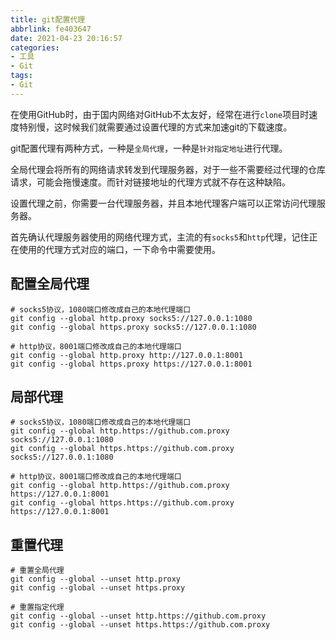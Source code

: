 ```yaml
---
title: git配置代理
abbrlink: fe403647
date: 2021-04-23 20:16:57
categories:
- 工具
- Git
tags:
- Git
---
```


在使用GitHub时，由于国内网络对GitHub不太友好，经常在进行`clone`项目时速度特别慢，这时候我们就需要通过设置代理的方式来加速git的下载速度。

git配置代理有两种方式，一种是`全局代理`，一种是`针对指定地址`进行代理。

全局代理会将所有的网络请求转发到代理服务器，对于一些不需要经过代理的仓库请求，可能会拖慢速度。而针对链接地址的代理方式就不存在这种缺陷。

设置代理之前，你需要一台代理服务器，并且本地代理客户端可以正常访问代理服务器。

首先确认代理服务器使用的网络代理方式，主流的有`socks5`和`http`代理，记住正在使用的代理方式对应的端口，一下命令中需要使用。

<!-- more -->

## 配置全局代理

```shell
# socks5协议，1080端口修改成自己的本地代理端口
git config --global http.proxy socks5://127.0.0.1:1080
git config --global https.proxy socks5://127.0.0.1:1080

# http协议，8001端口修改成自己的本地代理端口
git config --global http.proxy http://127.0.0.1:8001
git config --global https.proxy https://127.0.0.1:8001
```

## 局部代理

```shell
# socks5协议，1080端口修改成自己的本地代理端口
git config --global http.https://github.com.proxy socks5://127.0.0.1:1080
git config --global https.https://github.com.proxy socks5://127.0.0.1:1080

# http协议，8001端口修改成自己的本地代理端口
git config --global http.https://github.com.proxy https://127.0.0.1:8001
git config --global https.https://github.com.proxy https://127.0.0.1:8001
```

## 重置代理

```shell
# 重置全局代理
git config --global --unset http.proxy
git config --global --unset https.proxy

# 重置指定代理
git config --global --unset http.https://github.com.proxy
git config --global --unset https.https://github.com.proxy
```


